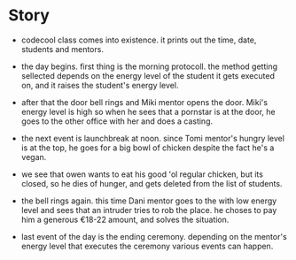 # Story

* codecool class comes into existence. it prints out the time, date, students and mentors.

* the day begins. first thing is the morning protocoll. the method getting sellected depends on the energy level of the student it gets executed on, and it raises the student's energy level.

* after that the door bell rings and Miki mentor opens the door. Miki's energy level is high so when he sees that a pornstar is at the door, he goes to the other office with her and does a casting.

* the next event is launchbreak at noon. since Tomi mentor's hungry level is at the top, he goes for a big bowl of chicken despite the fact he's a vegan.

* we see that owen wants to eat his good 'ol regular chicken, but its closed, so he dies of hunger, and gets deleted from the list of students.

* the bell rings again. this time Dani mentor goes to the with low energy level and sees that an intruder tries to rob the place. he choses to pay him a generous €18-22 amount, and solves the situation.

* last event of the day is the ending ceremony. depending on the mentor's energy level that executes the ceremony various events can happen.
